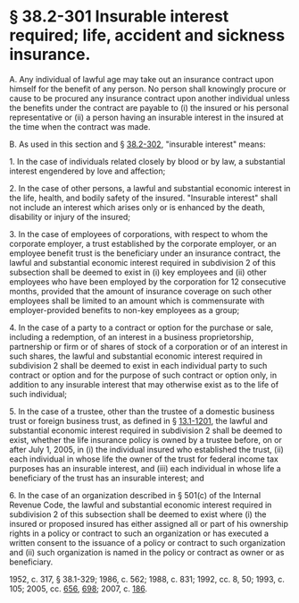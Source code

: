 # § 38.2-301 Insurable interest required; life, accident and sickness insurance.

<p>A. Any individual of lawful age may take out an insurance contract upon himself for the benefit of any person. No person shall knowingly procure or cause to be procured any insurance contract upon another individual unless the benefits under the contract are payable to (i) the insured or his personal representative or (ii) a person having an insurable interest in the insured at the time when the contract was made.</p><p>B. As used in this section and § <a href='http://law.lis.virginia.gov/vacode/38.2-302/'>38.2-302</a>, "insurable interest" means:</p><p>1. In the case of individuals related closely by blood or by law, a substantial interest engendered by love and affection;</p><p>2. In the case of other persons, a lawful and substantial economic interest in the life, health, and bodily safety of the insured. "Insurable interest" shall not include an interest which arises only or is enhanced by the death, disability or injury of the insured;</p><p>3. In the case of employees of corporations, with respect to whom the corporate employer, a trust established by the corporate employer, or an employee benefit trust is the beneficiary under an insurance contract, the lawful and substantial economic interest required in subdivision 2 of this subsection shall be deemed to exist in (i) key employees and (ii) other employees who have been employed by the corporation for 12 consecutive months, provided that the amount of insurance coverage on such other employees shall be limited to an amount which is commensurate with employer-provided benefits to non-key employees as a group;</p><p>4. In the case of a party to a contract or option for the purchase or sale, including a redemption, of an interest in a business proprietorship, partnership or firm or of shares of stock of a corporation or of an interest in such shares, the lawful and substantial economic interest required in subdivision 2 shall be deemed to exist in each individual party to such contract or option and for the purpose of such contract or option only, in addition to any insurable interest that may otherwise exist as to the life of such individual;</p><p>5. In the case of a trustee, other than the trustee of a domestic business trust or foreign business trust, as defined in § <a href='http://law.lis.virginia.gov/vacode/13.1-1201/'>13.1-1201</a>, the lawful and substantial economic interest required in subdivision 2 shall be deemed to exist, whether the life insurance policy is owned by a trustee before, on or after July 1, 2005, in (i) the individual insured who established the trust, (ii) each individual in whose life the owner of the trust for federal income tax purposes has an insurable interest, and (iii) each individual in whose life a beneficiary of the trust has an insurable interest; and</p><p>6. In the case of an organization described in § 501(c) of the Internal Revenue Code, the lawful and substantial economic interest required in subdivision 2 of this subsection shall be deemed to exist where (i) the insured or proposed insured has either assigned all or part of his ownership rights in a policy or contract to such an organization or has executed a written consent to the issuance of a policy or contract to such organization and (ii) such organization is named in the policy or contract as owner or as beneficiary.</p><p>1952, c. 317, § 38.1-329; 1986, c. 562; 1988, c. 831; 1992, cc. 8, 50; 1993, c. 105; 2005, cc. <a href='http://lis.virginia.gov/cgi-bin/legp604.exe?051+ful+CHAP0656'>656</a>, <a href='http://lis.virginia.gov/cgi-bin/legp604.exe?051+ful+CHAP0698'>698</a>; 2007, c. <a href='http://lis.virginia.gov/cgi-bin/legp604.exe?071+ful+CHAP0186'>186</a>.</p>